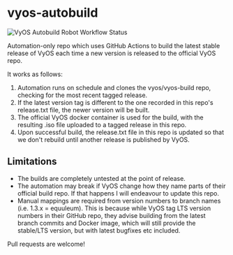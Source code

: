 # vyos-autobuild

![VyOS Autobuild Robot Workflow Status](https://github.com/hcuk94/vyos-autobuild/actions/workflows/main.yml/badge.svg)

Automation-only repo which uses GitHub Actions to build the latest stable release of VyOS each time a new version is released to the official VyOS repo.

It works as follows:
1. Automation runs on schedule and clones the vyos/vyos-build repo, checking for the most recent tagged release. 
2. If the latest version tag is different to the one recorded in this repo's release.txt file, the newer version will be built.
3. The official VyOS docker container is used for the build, with the resulting .iso file uploaded to a tagged release in this repo.
4. Upon successful build, the release.txt file in this repo is updated so that we don't rebuild until another release is published by VyOS.

## Limitations
- The builds are completely untested at the point of release.
- The automation may break if VyOS change how they name parts of their official build repo. If that happens I will endeavour to update this repo.
- Manual mappings are required from version numbers to branch names (i.e. 1.3.x = equuleum). This is because while VyOS tag LTS version numbers in their GitHub repo, they advise building from the latest branch commits and Docker image, which will still provide the stable/LTS version, but with latest bugfixes etc included.

Pull requests are welcome!